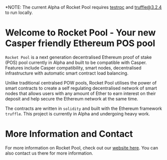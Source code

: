 *NOTE: The current Alpha of Rocket Pool requires [testrpc](https://github.com/ethereumjs/testrpc) and [truffle@3.2.4](https://github.com/trufflesuite/truffle) to run locally.

# Welcome to Rocket Pool - Your new Casper friendly Ethereum POS pool

`Rocket Pool` is a next generation decentralised Ethereum proof of stake (POS) pool currently in Alpha and built to be compatible with Casper. Features include Casper compatibility, smart nodes, decentralised infrastructure with automatic smart contract load balancing.

Unlike traditional centralsed POW pools, Rocket Pool utilises the power of smart contracts to create a self regulating decentralised network of smart nodes that allows users with any amount of Ether to earn interest on their deposit and help secure the Ethereum network at the same time. 

The contracts are written in `solidity` and built with the Ethereum framework `truffle`. This project is currently in Alpha and undergoing heavy work.

# More Information and Contact

For more information on Rocket Pool, check out our [website here](http://www.rocketpool.net). You can also contact us there for more information.

